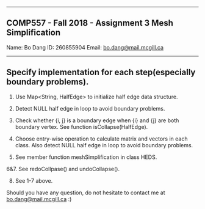 ------------------------------------------------------
COMP557 - Fall 2018 - Assignment 3 Mesh Simplification
------------------------------------------------------
Name: Bo Dang
ID: 260855904
Email: bo.dang@mail.mcgill.ca

-------------------------------------------------------------------
Specify implementation for each step(especially boundary problems).
-------------------------------------------------------------------

1. Use Map<String, HalfEdge> to initialize half edge data structure.

2. Detect NULL half edge in loop to avoid boundary problems.

3. Check whether {i, j} is a boundary edge when {i} and {j} are both boundary  vertex. See function isCollapse(HalfEdge).

4. Choose entry-wise operation to calculate matrix and vectors in each class.
Also detect NULL half edge in loop to avoid boundary problems.

5. See member function meshSimplification in class HEDS.

6&7. See redoCollpase() and undoCollapse(). 

8. See 1-7 above.

Should you have any question, do not hesitate to contact me at bo.dang@mail.mcgill.ca :)



